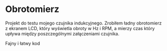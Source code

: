 # Obrotomierz
Projekt do testu mojego czujnika indukcyjnego. Zrobiłem ładny obrotomierz z ekranem LCD, który wyświetla obroty w Hz i RPM, a mierzy czas który upływa między poszczególnymi załączeniami czujnika. 

Fajny i łatwy kod
